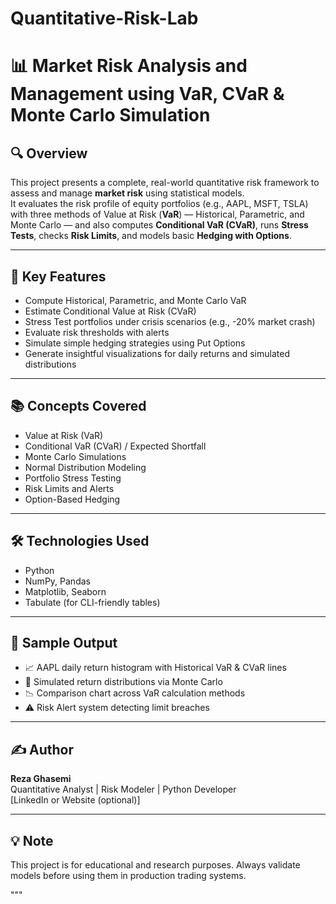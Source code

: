 # Quantitative-Risk-Lab

# 📊 Market Risk Analysis and Management using VaR, CVaR & Monte Carlo Simulation

## 🔍 Overview

This project presents a complete, real-world quantitative risk framework to assess and manage **market risk** using statistical models.  
It evaluates the risk profile of equity portfolios (e.g., AAPL, MSFT, TSLA) with three methods of Value at Risk (**VaR**) — Historical, Parametric, and Monte Carlo — and also computes **Conditional VaR (CVaR)**, runs **Stress Tests**, checks **Risk Limits**, and models basic **Hedging with Options**.

---

## 📌 Key Features

- Compute Historical, Parametric, and Monte Carlo VaR
- Estimate Conditional Value at Risk (CVaR)
- Stress Test portfolios under crisis scenarios (e.g., -20% market crash)
- Evaluate risk thresholds with alerts
- Simulate simple hedging strategies using Put Options
- Generate insightful visualizations for daily returns and simulated distributions

---

## 📚 Concepts Covered

- Value at Risk (VaR)
- Conditional VaR (CVaR) / Expected Shortfall
- Monte Carlo Simulations
- Normal Distribution Modeling
- Portfolio Stress Testing
- Risk Limits and Alerts
- Option-Based Hedging

---

## 🛠️ Technologies Used

- Python
- NumPy, Pandas
- Matplotlib, Seaborn
- Tabulate (for CLI-friendly tables)

---

## 🧪 Sample Output

- 📈 AAPL daily return histogram with Historical VaR & CVaR lines
- 🎲 Simulated return distributions via Monte Carlo
- 📉 Comparison chart across VaR calculation methods
- ⚠️ Risk Alert system detecting limit breaches

---

## ✍️ Author

**Reza Ghasemi**  
Quantitative Analyst | Risk Modeler | Python Developer  
[LinkedIn or Website (optional)]

---

## 💡 Note

This project is for educational and research purposes. Always validate models before using them in production trading systems.

"""

